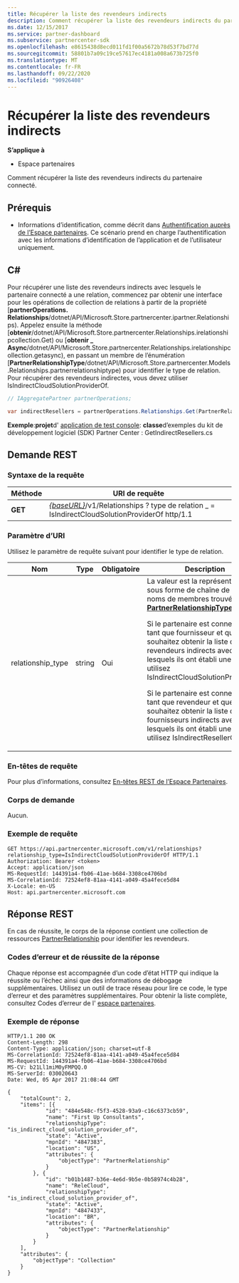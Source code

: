 ```yaml
---
title: Récupérer la liste des revendeurs indirects
description: Comment récupérer la liste des revendeurs indirects du partenaire connecté.
ms.date: 12/15/2017
ms.service: partner-dashboard
ms.subservice: partnercenter-sdk
ms.openlocfilehash: e8615438d8ecd011fd1f00a5672b78d53f7bd77d
ms.sourcegitcommit: 58801b7a09c19ce57617ec4181a008a673b725f0
ms.translationtype: MT
ms.contentlocale: fr-FR
ms.lasthandoff: 09/22/2020
ms.locfileid: "90926408"
---
```

# <a name="retrieve-a-list-of-indirect-resellers"></a>Récupérer la liste des revendeurs indirects

**S’applique à**

- Espace partenaires

Comment récupérer la liste des revendeurs indirects du partenaire connecté.

## <a name="prerequisites"></a>Prérequis

- Informations d’identification, comme décrit dans [Authentification auprès de l’Espace partenaires](partner-center-authentication.md). Ce scénario prend en charge l’authentification avec les informations d’identification de l’application et de l’utilisateur uniquement.

## <a name="c"></a>C\#

Pour récupérer une liste des revendeurs indirects avec lesquels le partenaire connecté a une relation, commencez par obtenir une interface pour les opérations de collection de relations à partir de la propriété [**partnerOperations. Relationships**/dotnet/API/Microsoft.Store.partnercenter.ipartner.Relationships). Appelez ensuite la méthode [**obtenir**/dotnet/API/Microsoft.Store.partnercenter.Relationships.irelationshipcollection.Get) ou [**obtenir \_ Async**/dotnet/API/Microsoft.Store.partnercenter.Relationships.irelationshipcollection.getasync), en passant un membre de l’énumération [**PartnerRelationshipType**/dotnet/API/Microsoft.Store.partnercenter.Models.Relationships.partnerrelationshiptype) pour identifier le type de relation. Pour récupérer des revendeurs indirectes, vous devez utiliser IsIndirectCloudSolutionProviderOf.

``` csharp
// IAggregatePartner partnerOperations;

var indirectResellers = partnerOperations.Relationships.Get(PartnerRelationshipType.IsIndirectCloudSolutionProviderOf);
```

**Exemple**:**projet**d' [application de test console](console-test-app.md): **classe**d’exemples du kit de développement logiciel (SDK) Partner Center : GetIndirectResellers.cs

## <a name="rest-request"></a>Demande REST

### <a name="request-syntax"></a>Syntaxe de la requête

| Méthode  | URI de requête                                                                                                                |
|---------|----------------------------------------------------------------------------------------------------------------------------|
| **GET** | [*{baseURL}*](partner-center-rest-urls.md)/v1/Relationships ? type de relation \_ = IsIndirectCloudSolutionProviderOf http/1.1 |

### <a name="uri-parameter"></a>Paramètre d’URI

Utilisez le paramètre de requête suivant pour identifier le type de relation.

<table>
<colgroup>
<col width="25%" />
<col width="25%" />
<col width="25%" />
<col width="25%" />
</colgroup>
<thead>
<tr class="header">
<th>Nom</th>
<th>Type</th>
<th>Obligatoire</th>
<th>Description</th>
</tr>
</thead>
<tbody>
<tr class="odd">
<td>relationship_type</td>
<td>string</td>
<td>Oui</td>
<td>La valeur est la représentation sous forme de chaîne de l’un des noms de membres trouvés dans <a href="https://docs.microsoft.com/dotnet/api/microsoft.store.partnercenter.models.relationships.partnerrelationshiptype"><strong>PartnerRelationshipType</strong></a>.
<p>Si le partenaire est connecté en tant que fournisseur et que vous souhaitez obtenir la liste des revendeurs indirects avec lesquels ils ont établi une relation, utilisez IsIndirectCloudSolutionProviderOf.</p>
<p>Si le partenaire est connecté en tant que revendeur et que vous souhaitez obtenir la liste des fournisseurs indirects avec lesquels ils ont établi une relation, utilisez IsIndirectResellerOf.</p></td>
</tr>
</tbody>
</table>

### <a name="request-headers"></a>En-têtes de requête

Pour plus d’informations, consultez [En-têtes REST de l’Espace Partenaires](headers.md).

### <a name="request-body"></a>Corps de demande

Aucun.

### <a name="request-example"></a>Exemple de requête

```http
GET https://api.partnercenter.microsoft.com/v1/relationships?relationship_type=IsIndirectCloudSolutionProviderOf HTTP/1.1
Authorization: Bearer <token>
Accept: application/json
MS-RequestId: 144391a4-fb06-41ae-b684-3308ce4706bd
MS-CorrelationId: 72524ef8-81aa-4141-a049-45a4fece5d84
X-Locale: en-US
Host: api.partnercenter.microsoft.com
```

## <a name="rest-response"></a>Réponse REST

En cas de réussite, le corps de la réponse contient une collection de ressources [PartnerRelationship](relationships-resources.md) pour identifier les revendeurs.

### <a name="response-success-and-error-codes"></a>Codes d’erreur et de réussite de la réponse

Chaque réponse est accompagnée d’un code d’état HTTP qui indique la réussite ou l’échec ainsi que des informations de débogage supplémentaires. Utilisez un outil de trace réseau pour lire ce code, le type d’erreur et des paramètres supplémentaires. Pour obtenir la liste complète, consultez Codes d’erreur de l' [espace partenaires](error-codes.md).

### <a name="response-example"></a>Exemple de réponse

```http
HTTP/1.1 200 OK
Content-Length: 298
Content-Type: application/json; charset=utf-8
MS-CorrelationId: 72524ef8-81aa-4141-a049-45a4fece5d84
MS-RequestId: 144391a4-fb06-41ae-b684-3308ce4706bd
MS-CV: b21Ll1miM0yFMPQQ.0
MS-ServerId: 030020643
Date: Wed, 05 Apr 2017 21:08:44 GMT

{
    "totalCount": 2,
    "items": [{
            "id": "484e548c-f5f3-4528-93a9-c16c6373cb59",
            "name": "First Up Consultants",
            "relationshipType": "is_indirect_cloud_solution_provider_of",
            "state": "Active",
            "mpnId": "4847383",
            "location": "US",
            "attributes": {
                "objectType": "PartnerRelationship"
            }
        }, {
            "id": "b01b1487-b36e-4e6d-9b5e-0b58974c4b28",
            "name": "ReleCloud",
            "relationshipType": "is_indirect_cloud_solution_provider_of",
            "state": "Active",
            "mpnId": "4847433",
            "location": "BR",
            "attributes": {
                "objectType": "PartnerRelationship"
            }
        }
    ],
    "attributes": {
        "objectType": "Collection"
    }
}
```
